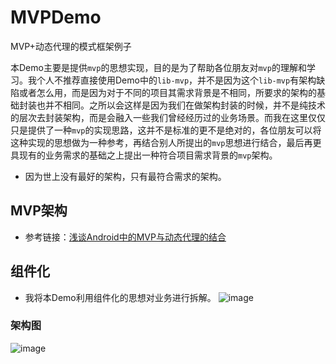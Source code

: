 # MVPDemo
MVP+动态代理的模式框架例子

本Demo主要是提供`mvp`的思想实现，目的是为了帮助各位朋友对`mvp`的理解和学习。我个人不推荐直接使用Demo中的`lib-mvp`，并不是因为这个`lib-mvp`有架构缺陷或者怎么用，而是因为对于不同的项目其需求背景是不相同，所要求的架构的基础封装也并不相同。之所以会这样是因为我们在做架构封装的时候，并不是纯技术的层次去封装架构，而是会融入一些我们曾经经历过的业务场景。而我在这里仅仅只是提供了一种`mvp`的实现思路，这并不是标准的更不是绝对的，各位朋友可以将这种实现的思想做为一种参考，再结合别人所提出的`mvp`思想进行结合，最后再更具现有的业务需求的基础之上提出一种符合项目需求背景的`mvp`架构。

* 因为世上没有最好的架构，只有最符合需求的架构。

## MVP架构
* 参考链接：[浅谈Android中的MVP与动态代理的结合](https://blog.csdn.net/yang542397/article/details/78074629)

## 组件化
* 我将本Demo利用组件化的思想对业务进行拆解。
 ![image](https://github.com/gpyAngyoujun/MVPDemo/raw/master/photos/MvpDemo.png)

### 架构图
 ![image](https://github.com/gpyAngyoujun/MVPDemo/raw/master/photos/MvpDemo2.png)
